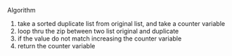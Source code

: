 Algorithm 
1. take a sorted duplicate list from original list, and take a counter variable
2. loop thru the zip between two list original and duplicate
3. if the value do not match increasing the counter variable 
4. return the counter variable
